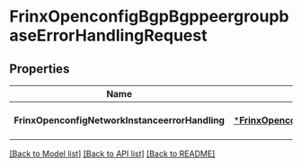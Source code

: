 # FrinxOpenconfigBgpBgppeergroupbaseErrorHandlingRequest

## Properties
Name | Type | Description | Notes
------------ | ------------- | ------------- | -------------
**FrinxOpenconfigNetworkInstanceerrorHandling** | [***FrinxOpenconfigBgpBgppeergroupbaseErrorHandling**](frinx.openconfig.bgp.bgppeergroupbase.ErrorHandling.md) |  | [optional] [default to null]

[[Back to Model list]](../README.md#documentation-for-models) [[Back to API list]](../README.md#documentation-for-api-endpoints) [[Back to README]](../README.md)


